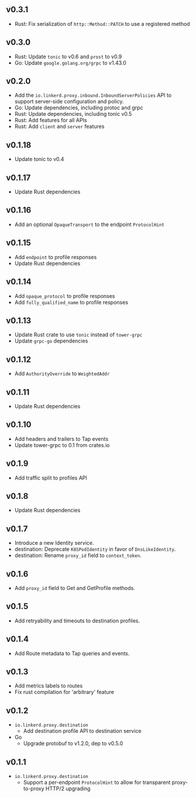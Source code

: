 ## v0.3.1

* Rust: Fix serialization of `http::Method::PATCH` to use a registered method

## v0.3.0

* Rust: Update `tonic` to v0.6 and `prost` to v0.9
* Go: Update `google.golang.org/grpc` to v1.43.0

## v0.2.0

* Add the `io.linkerd.proxy.inbound.InboundServerPolicies` API to support server-side configuration
  and policy.
* Go: Update dependencies, including protoc and grpc
* Rust: Update dependencies, including tonic v0.5
* Rust: Add features for all APIs
* Rust: Add `client` and `server` features

## v0.1.18

* Update tonic to v0.4

## v0.1.17

* Update Rust dependencies

## v0.1.16

* Add an optional `OpaqueTransport` to the endpoint `ProtocolHint`

## v0.1.15

* Add `endpoint` to profile responses
* Update Rust dependencies

## v0.1.14

* Add `opaque_protocol` to profile responses
* Add `fully_qualified_name` to profile responses

## v0.1.13

* Update Rust crate to use `tonic` instead of `tower-grpc`
* Update `grpc-go` dependencies

## v0.1.12

* Add `AuthorityOverride` to  `WeightedAddr`

## v0.1.11

* Update Rust dependencies

## v0.1.10

* Add headers and trailers to Tap events
* Update tower-grpc to 0.1 from crates.io

## v0.1.9

* Add traffic split to profiles API

## v0.1.8

* Update Rust dependencies

## v0.1.7

* Introduce a new Identity service.
* destination: Deprecate `K8SPodIdentity` in favor of `DnsLikeIdentity`.
* destination: Rename `proxy_id` field to `context_token`.

## v0.1.6

* Add `proxy_id` field to Get and GetProfile methods.

## v0.1.5

* Add retryability and timeouts to destination profiles.

## v0.1.4

* Add Route metadata to Tap queries and events.

## v0.1.3

* Add metrics labels to routes
* Fix rust compilation for 'arbitrary' feature

## v0.1.2

* `io.linkerd.proxy.destination`
  * Add destination profile API to destination service
* Go
  * Upgrade protobuf to v1.2.0, dep to v0.5.0

## v0.1.1

* `io.linkerd.proxy.destination`
  * Support a per-endpoint `ProtocolHint` to allow for transparent
    proxy-to-proxy HTTP/2 upgrading
